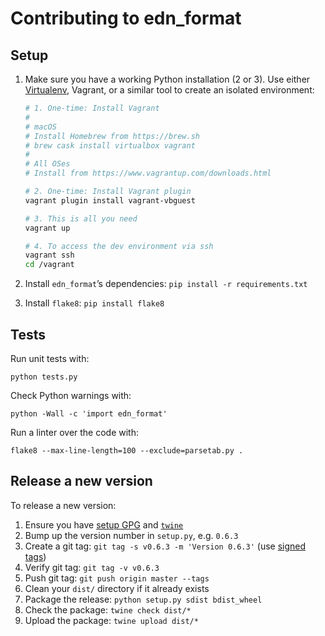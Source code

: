 # Contributing to edn\_format #

## Setup ##

1. Make sure you have a working Python installation (2 or 3). Use either
   [Virtualenv][], Vagrant, or a similar tool to create an isolated
   environment:
    ```bash
    # 1. One-time: Install Vagrant
    #
    # macOS
    # Install Homebrew from https://brew.sh
    # brew cask install virtualbox vagrant
    #
    # All OSes
    # Install from https://www.vagrantup.com/downloads.html

    # 2. One-time: Install Vagrant plugin
    vagrant plugin install vagrant-vbguest

    # 3. This is all you need
    vagrant up

    # 4. To access the dev environment via ssh
    vagrant ssh
    cd /vagrant
    ```

2. Install `edn_format`’s dependencies: `pip install -r requirements.txt`
3. Install `flake8`: `pip install flake8`

[Virtualenv]: https://virtualenv.pypa.io/en/stable/#virtualenv

## Tests ##

Run unit tests with:

    python tests.py

Check Python warnings with:

    python -Wall -c 'import edn_format'

Run a linter over the code with:

    flake8 --max-line-length=100 --exclude=parsetab.py .

## Release a new version ##

To release a new version:

1. Ensure you have [setup GPG](https://help.github.com/en/articles/generating-a-new-gpg-key) and [`twine`](https://pypi.org/project/twine/)
2. Bump up the version number in `setup.py`, e.g. `0.6.3`
3. Create a git tag: `git tag -s v0.6.3 -m 'Version 0.6.3'` (use [signed tags](https://help.github.com/en/articles/signing-tags))
4. Verify git tag: `git tag -v v0.6.3`
5. Push git tag: `git push origin master --tags`
6. Clean your `dist/` directory if it already exists
7. Package the release: `python setup.py sdist bdist_wheel`
8. Check the package: `twine check dist/*`
9. Upload the package: `twine upload dist/*`
